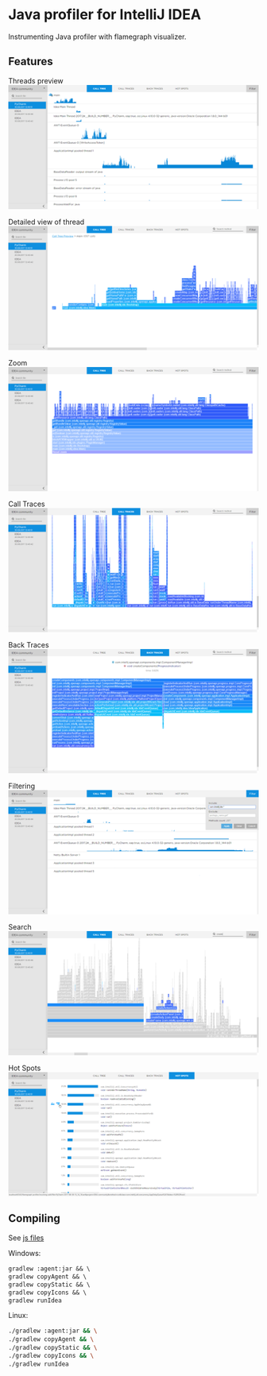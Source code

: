 # Java profiler for IntelliJ IDEA
Instrumenting Java profiler with flamegraph visualizer.

## Features

Threads preview
![threads preview](screenshots/preview.png)

Detailed view of thread
![](screenshots/thread.png)

Zoom
![](screenshots/zoom.png)

Call Traces
![](screenshots/call-traces.png)

Back Traces
![](screenshots/back-traces.png)

Filtering
![](screenshots/filter.png)

Search
![](screenshots/search.png)

Hot Spots
![](screenshots/hot-spots.png)

## Compiling

See [js files](/visualization/README.md)

Windows:
```
gradlew :agent:jar && \
gradlew copyAgent && \
gradlew copyStatic && \
gradlew copyIcons && \
gradlew runIdea
```

Linux:
```bash
./gradlew :agent:jar && \
./gradlew copyAgent && \
./gradlew copyStatic && \
./gradlew copyIcons && \
./gradlew runIdea

```
